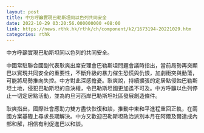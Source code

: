 ```yaml
---
layout: post
title: 中方呼籲實現巴勒斯坦同以色列共同安全
date: 2022-10-29 03:20:56.000000000 +08:00
link: https://news.rthk.hk/rthk/ch/component/k2/1673194-20221029.htm
categories: rthk
---
```


中方呼籲實現巴勒斯坦同以色列的共同安全。

中國常駐聯合國副代表耿爽出席安理會巴勒斯坦問題會議時指出，當前局勢再突顯巴以實現共同安全的重要性，不斷升級的暴力催生恐慌與仇恨，加劇衝突與動蕩，可能將局勢推向失控。中方對此深感擔憂。耿爽說，持續擴張的定居點侵蝕巴勒斯坦土地，侵犯巴勒斯坦的自決權，令巴勒斯坦國更加遙不可及。中方呼籲以色列停止一切定居點活動，並為約旦河西岸巴勒斯坦社區發展創造條件。

耿爽指出，國際社會應助力雙方盡快恢復和談，推動中東和平進程重回正軌，在兩國方案基礎上尋求長期解決。中方又歡迎巴勒斯坦政治派別本月在阿爾及爾達成內部和解，相信有利促進巴以和談。
